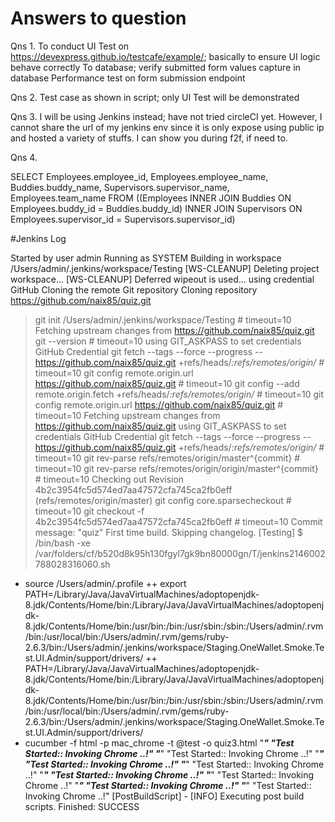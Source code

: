 # Answers to question

Qns 1. 
To conduct UI Test on https://devexpress.github.io/testcafe/example/; basically to ensure UI logic behave correctly
To database; verify submitted form values capture in database
Performance test on form submission endpoint

Qns 2. Test case as shown in script; only UI Test will be demonstrated

Qns 3. I will be using Jenkins instead; have not tried circleCI yet. However, I cannot share the url of my jenkins env since it is only expose using public ip and hosted a variety of stuffs.  I can show you during f2f, if need to.

Qns 4. 

SELECT Employees.employee_id, Employees.employee_name, Buddies.buddy_name, Supervisors.supervisor_name, Employees.team_name
FROM ((Employees
INNER JOIN Buddies ON Employees.buddy_id = Buddies.buddy_id)
INNER JOIN Supervisors ON Employees.supervisor_id = Supervisors.supervisor_id)



#Jenkins Log

Started by user admin
Running as SYSTEM
Building in workspace /Users/admin/.jenkins/workspace/Testing
[WS-CLEANUP] Deleting project workspace...
[WS-CLEANUP] Deferred wipeout is used...
using credential GitHub
Cloning the remote Git repository
Cloning repository https://github.com/naix85/quiz.git
 > git init /Users/admin/.jenkins/workspace/Testing # timeout=10
Fetching upstream changes from https://github.com/naix85/quiz.git
 > git --version # timeout=10
using GIT_ASKPASS to set credentials GitHub Credential
 > git fetch --tags --force --progress -- https://github.com/naix85/quiz.git +refs/heads/*:refs/remotes/origin/* # timeout=10
 > git config remote.origin.url https://github.com/naix85/quiz.git # timeout=10
 > git config --add remote.origin.fetch +refs/heads/*:refs/remotes/origin/* # timeout=10
 > git config remote.origin.url https://github.com/naix85/quiz.git # timeout=10
Fetching upstream changes from https://github.com/naix85/quiz.git
using GIT_ASKPASS to set credentials GitHub Credential
 > git fetch --tags --force --progress -- https://github.com/naix85/quiz.git +refs/heads/*:refs/remotes/origin/* # timeout=10
 > git rev-parse refs/remotes/origin/master^{commit} # timeout=10
 > git rev-parse refs/remotes/origin/origin/master^{commit} # timeout=10
Checking out Revision 4b2c3954fc5d574ed7aa47572cfa745ca2fb0eff (refs/remotes/origin/master)
 > git config core.sparsecheckout # timeout=10
 > git checkout -f 4b2c3954fc5d574ed7aa47572cfa745ca2fb0eff # timeout=10
Commit message: "quiz"
First time build. Skipping changelog.
[Testing] $ /bin/bash -xe /var/folders/cf/b520d8k95h130fgyl7gk9bn80000gn/T/jenkins2146002788028316060.sh
+ source /Users/admin/.profile
++ export PATH=/Library/Java/JavaVirtualMachines/adoptopenjdk-8.jdk/Contents/Home/bin:/Library/Java/JavaVirtualMachines/adoptopenjdk-8.jdk/Contents/Home/bin:/usr/bin:/bin:/usr/sbin:/sbin:/Users/admin/.rvm/bin:/usr/local/bin:/Users/admin/.rvm/gems/ruby-2.6.3/bin:/Users/admin/.jenkins/workspace/Staging.OneWallet.Smoke.Test.UI.Admin/support/drivers/
++ PATH=/Library/Java/JavaVirtualMachines/adoptopenjdk-8.jdk/Contents/Home/bin:/Library/Java/JavaVirtualMachines/adoptopenjdk-8.jdk/Contents/Home/bin:/usr/bin:/bin:/usr/sbin:/sbin:/Users/admin/.rvm/bin:/usr/local/bin:/Users/admin/.rvm/gems/ruby-2.6.3/bin:/Users/admin/.jenkins/workspace/Staging.OneWallet.Smoke.Test.UI.Admin/support/drivers/
+ cucumber -f html -p mac_chrome -t @test -o quiz3.html
"*********************************************************"
"Test Started:: Invoking Chrome ..!"
"*********************************************************"
"Test Started:: Invoking Chrome ..!"
"*********************************************************"
"Test Started:: Invoking Chrome ..!"
"*********************************************************"
"Test Started:: Invoking Chrome ..!"
"*********************************************************"
"Test Started:: Invoking Chrome ..!"
"*********************************************************"
"Test Started:: Invoking Chrome ..!"
"*********************************************************"
"Test Started:: Invoking Chrome ..!"
"*********************************************************"
"Test Started:: Invoking Chrome ..!"
[PostBuildScript] - [INFO] Executing post build scripts.
Finished: SUCCESS
